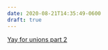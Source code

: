 ```yaml
---
date: 2020-08-21T14:35:49-0600
draft: true
---
```




[Yay for unions part 2](https://twitter.com/UNITEHERE17/status/1296536631583727616)



